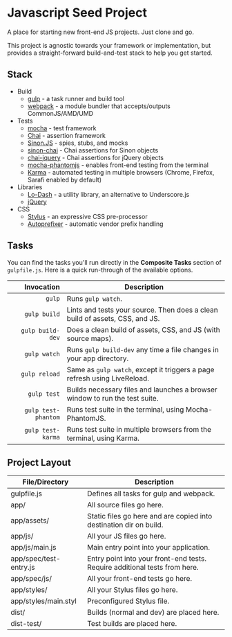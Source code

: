 # Javascript Seed Project

A place for starting new front-end JS projects.  Just clone and go.

This project is agnostic towards your framework or implementation, but provides a straight-forward build-and-test stack to help you get started.

## Stack

- Build
    - [gulp](http://gulpjs.com/) - a task runner and build tool
    - [webpack](http://webpack.github.io/) - a module bundler that accepts/outputs CommonJS/AMD/UMD
- Tests
    - [mocha](http://visionmedia.github.io/mocha/) - test framework
    - [Chai](http://chaijs.com/) - assertion framework
    - [Sinon.JS](http://sinonjs.org) - spies, stubs, and mocks
    - [sinon-chai](https://github.com/domenic/sinon-chai) - Chai assertions for Sinon objects
    - [chai-jquery](https://github.com/chaijs/chai-jquery) - Chai assertions for jQuery objects
    - [mocha-phantomjs](https://github.com/metaskills/mocha-phantomjs) - enables front-end testing from the terminal
    - [Karma](http://karma-runner.github.io/) - automated testing in multiple browsers (Chrome, Firefox, Sarafi enabled by default)
- Libraries
    - [Lo-Dash](http://lodash.com) - a utility library, an alternative to Underscore.js
    - [jQuery](http://jquery.com/)
- CSS
    - [Stylus](http://learnboost.github.io/stylus/) - an expressive CSS pre-processor
    - [Autoprefixer](https://github.com/ai/autoprefixer) - automatic vendor prefix handling

## Tasks

You can find the tasks you'll run directly in the **Composite Tasks** section of `gulpfile.js`.  Here is a quick run-through of the available options.

| Invocation          | Description                                                                   |
| ----:               | ----                                                                          |
| `gulp`              | Runs `gulp watch`.                                                            |
| `gulp build`        | Lints and tests your source.  Then does a clean build of assets, CSS, and JS. |
| `gulp build-dev`    | Does a clean build of assets, CSS, and JS (with source maps).                 |
| `gulp watch`        | Runs `gulp build-dev` any time a file changes in your app directory.          |
| `gulp reload`       | Same as `gulp watch`, except it triggers a page refresh using LiveReload.     |
| `gulp test`         | Builds necessary files and launches a browser window to run the test suite.   |
| `gulp test-phantom` | Runs test suite in the terminal, using Mocha-PhantomJS.                       |
| `gulp test-karma`   | Runs test suite in multiple browsers from the terminal, using Karma.                                                                              |

## Project Layout

| File/Directory         | Description                                                                 |
| ----                   | ----                                                                        |
| gulpfile.js            | Defines all tasks for gulp and webpack.                                     |
| app/                   | All source files go here.                                                   |
| app/assets/            | Static files go here and are copied into destination dir on build.          |
| app/js/                | All your JS files go here.                                                  |
| app/js/main.js         | Main entry point into your application.                                     |
| app/spec/test-entry.js | Entry point into your front-end tests.  Require additional tests from here. |
| app/spec/js/           | All your front-end tests go here.                                           |
| app/styles/            | All your Stylus files go here.                                              |
| app/styles/main.styl   | Preconfigured Stylus file.                                                  |
| dist/                  | Builds (normal and dev) are placed here.                                    |
| dist-test/             | Test builds are placed here.                                                |




